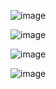 ![image](https://github.com/ABhakat81/ANON-Shopping/assets/131858685/c726f021-2342-4116-aecf-81fc04c2aadc)

![image](https://github.com/ABhakat81/ANON-Shopping/assets/131858685/b983c084-f8a5-42f1-815c-ed1a0e0a7e36)

![image](https://github.com/ABhakat81/ANON-Shopping/assets/131858685/e2328391-036a-4455-88c4-d6f3fc7ee187)

![image](https://github.com/ABhakat81/ANON-Shopping/assets/131858685/a6c08cbf-2249-4d92-8fe2-f550a3761198)
